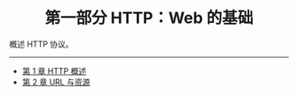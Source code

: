 <h1 align="center">第一部分 HTTP：Web 的基础</h1>

概述 HTTP 协议。

---

- [第 1 章 HTTP 概述](./chapter1.md)
- [第 2 章 URL 与资源](./chapter2.md)